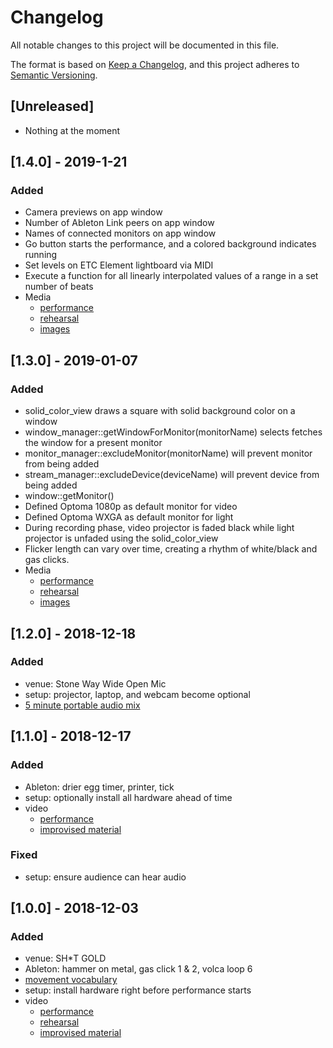 # Changelog
All notable changes to this project will be documented in this file.

The format is based on [Keep a Changelog](https://keepachangelog.com/en/1.0.0/),
and this project adheres to [Semantic Versioning](https://semver.org/spec/v2.0.0.html).

## [Unreleased]
- Nothing at the moment

## [1.4.0] - 2019-1-21
### Added
- Camera previews on app window
- Number of Ableton Link peers on app window
- Names of connected monitors on app window
- Go button starts the performance, and a colored background indicates running
- Set levels on ETC Element lightboard via MIDI
- Execute a function for all linearly interpolated values of a range in a set number of beats
- Media
   - [performance](https://www.dropbox.com/s/tniv8zyec0jc3de/IMG_2768.mov?dl=0)
   - [rehearsal](https://www.dropbox.com/sh/ykcqou1ojxk7l1m/AABV4-qVop_dipSbKFXg7Obqa?dl=0)
   - [images](https://www.dropbox.com/sh/84pf8ghbpi7nld4/AACKp6Tk1vpWRHz0mNgy3Cj8a?dl=0)

## [1.3.0] - 2019-01-07
### Added
- solid_color_view draws a square with solid background color on a window
- window_manager::getWindowForMonitor(monitorName) selects fetches the window for a present monitor
- monitor_manager::excludeMonitor(monitorName) will prevent monitor from being added
- stream_manager::excludeDevice(deviceName) will prevent device from being added
- window::getMonitor()
- Defined Optoma 1080p as default monitor for video
- Defined Optoma WXGA as default monitor for light
- During recording phase, video projector is faded black while light projector is unfaded using the solid_color_view
- Flicker length can vary over time, creating a rhythm of white/black and gas clicks.
- Media
   - [performance](https://www.dropbox.com/sh/kavy5i113q0f0qa/AABDZlJ9aIg6h-DCGEtqdB5Ia?dl=0)
   - [rehearsal](https://www.dropbox.com/sh/ro03mfzacmmjoeu/AACyHA4E6OudOhF54bC11-Mha?dl=0)
   - [images](https://www.dropbox.com/sh/h96nfvk4u1yw9ih/AAAg8KZ4s6Piz8TEfTFe737Za?dl=0)

## [1.2.0] - 2018-12-18
### Added
- venue: Stone Way Wide Open Mic
- setup: projector, laptop, and webcam become optional
- [5 minute portable audio mix](https://www.dropbox.com/s/6963o05o7lv1tvq/Flicker.wav?dl=0)

## [1.1.0] - 2018-12-17
### Added
- Ableton: drier egg timer, printer, tick
- setup: optionally install all hardware ahead of time
- video
   - [performance](https://vimeo.com/307926111)
   - [improvised material](https://www.dropbox.com/sh/3ra3wx4kre13q9r/AAA2LOrc37Lagq3tcwH42_03a?dl=0)

### Fixed
- setup: ensure audience can hear audio 

## [1.0.0] - 2018-12-03
### Added
- venue: SH*T GOLD
- Ableton: hammer on metal, gas click 1 & 2, volca loop 6
- [movement vocabulary](https://www.dropbox.com/sh/tz0bht4j0wkbmnb/AADISMIJ_5A9b47Rmvd1KMtua?dl=0)
- setup: install hardware right before performance starts
- video
   - [performance](https://vimeo.com/307925301)
   - [rehearsal](https://www.dropbox.com/sh/qvt56qeqvs92wb1/AAAcmIStd5B1zFth13NdRLura?dl=0)
   - [improvised material](https://www.dropbox.com/sh/wamgz512igkkch6/AABcvAux8IHUHlR5lQB-Ld8fa?dl=0)

